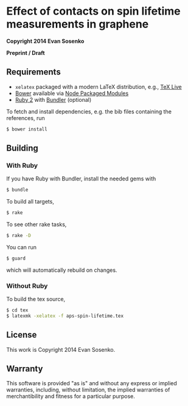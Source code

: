 # Effect of contacts on spin lifetime measurements in graphene

**Copyright 2014 Evan Sosenko**

**Preprint / Draft**

## Requirements

- `xelatex` packaged with a modern LaTeX distribution,
  e.g., [TeX Live](http://www.tug.org/texlive/)
- [Bower](http://bower.io/) available via
  [Node Packaged Modules](https://npmjs.org/)
- [Ruby 2](https://www.ruby-lang.org/)
  with [Bundler](http://bundler.io/) (optional)

To fetch and install dependencies, e.g. the bib files containing the references, run

````bash
$ bower install
````

## Building

### With Ruby

If you have Ruby with Bundler, install the needed gems with

````bash
$ bundle
````

To build all targets,

````bash
$ rake
````

To see other rake tasks,

````bash
$ rake -D
````

You can run

````bash
$ guard
````

which will automatically rebuild on changes.

### Without Ruby

To build the tex source,

````bash
$ cd tex
$ latexmk -xelatex -f aps-spin-lifetime.tex
````

## License

This work is Copyright 2014 Evan Sosenko.

## Warranty

This software is provided "as is" and without any express or
implied warranties, including, without limitation, the implied
warranties of merchantibility and fitness for a particular
purpose.
